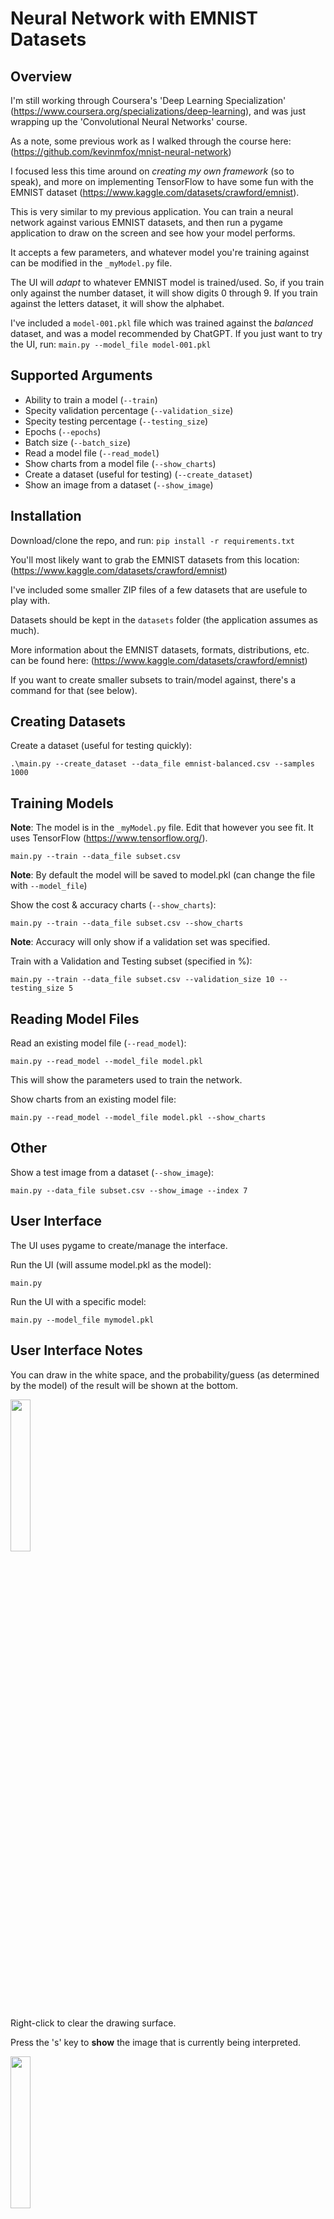 # Neural Network with EMNIST Datasets

## Overview

I'm still working through Coursera's 'Deep Learning Specialization' (https://www.coursera.org/specializations/deep-learning), and was just wrapping up the 'Convolutional Neural Networks' course.

As a note, some previous work as I walked through the course here: (https://github.com/kevinmfox/mnist-neural-network)

I focused less this time around on _creating my own framework_ (so to speak), and more on implementing TensorFlow to have some fun with the EMNIST dataset (https://www.kaggle.com/datasets/crawford/emnist).

This is very similar to my previous application. You can train a neural network against various EMNIST datasets, and then run a pygame application to draw on the screen and see how your model performs.

It accepts a few parameters, and whatever model you're training against can be modified in the ```_myModel.py``` file.

The UI will _adapt_ to whatever EMNIST model is trained/used. So, if you train only against the number dataset, it will show digits 0 through 9. If you train against the letters dataset, it will show the alphabet.

I've included a ```model-001.pkl``` file which was trained against the _balanced_ dataset, and was a model recommended by ChatGPT. If you just want to try the UI, run: ```main.py --model_file model-001.pkl```

## Supported Arguments

- Ability to train a model (```--train```)
- Specity validation percentage (```--validation_size```)
- Specity testing percentage (```--testing_size```)
- Epochs (```--epochs```)
- Batch size (```--batch_size```)
- Read a model file (```--read_model```)
- Show charts from a model file (```--show_charts```)
- Create a dataset (useful for testing) (```--create_dataset```)
- Show an image from a dataset (```--show_image```)

## Installation

Download/clone the repo, and run:
```pip install -r requirements.txt```

You'll most likely want to grab the EMNIST datasets from this location: (https://www.kaggle.com/datasets/crawford/emnist)

I've included some smaller ZIP files of a few datasets that are usefule to play with.

Datasets should be kept in the ```datasets``` folder (the application assumes as much).

More information about the EMNIST datasets, formats, distributions, etc. can be found here: (https://www.kaggle.com/datasets/crawford/emnist)

If you want to create smaller subsets to train/model against, there's a command for that (see below).

## Creating Datasets

Create a dataset (useful for testing quickly):

```.\main.py --create_dataset --data_file emnist-balanced.csv --samples 1000```

## Training Models

__Note__: The model is in the ```_myModel.py``` file. Edit that however you see fit. It uses TensorFlow (https://www.tensorflow.org/).

```main.py --train --data_file subset.csv```

__Note__: By default the model will be saved to model.pkl (can change the file with ```--model_file```)

Show the cost & accuracy charts (```--show_charts```):

```main.py --train --data_file subset.csv --show_charts```

__Note__: Accuracy will only show if a validation set was specified.

Train with a Validation and Testing subset (specified in %):

```main.py --train --data_file subset.csv --validation_size 10 --testing_size 5```

## Reading Model Files

Read an existing model file (```--read_model```):

```main.py --read_model --model_file model.pkl```

This will show the parameters used to train the network.

Show charts from an existing model file:

```main.py --read_model --model_file model.pkl --show_charts```

## Other

Show a test image from a dataset (```--show_image```):

```main.py --data_file subset.csv --show_image --index 7```

## User Interface

The UI uses pygame to create/manage the interface.

Run the UI (will assume model.pkl as the model):

```main.py```

Run the UI with a specific model:

```main.py --model_file mymodel.pkl```

## User Interface Notes

You can draw in the white space, and the probability/guess (as determined by the model) of the result will be shown at the bottom.

<img src="images/image001.jpg" height=25% width=25% ></a>

Right-click to clear the drawing surface.

Press the 's' key to __show__ the image that is currently being interpreted.

<img src="images/image002.jpg" height=25% width=25% ></a>